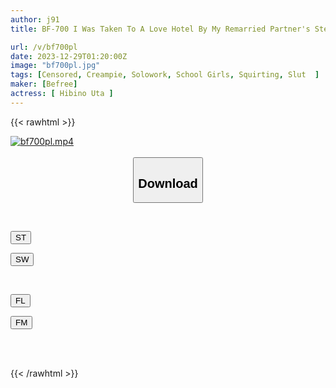 ```yaml
---
author: j91
title: BF-700 I Was Taken To A Love Hotel By My Remarried Partner's Stepchild And Had Sex With Her While Wearing Her Uniform. Hibino Uta

url: /v/bf700pl
date: 2023-12-29T01:20:00Z
image: "bf700pl.jpg"
tags: [Censored, Creampie, Solowork, School Girls, Squirting, Slut	]
maker: [Befree]
actress: [ Hibino Uta ]
---
```



{{< rawhtml >}}

<div class="video" data-videoid="QKdjgprV1BCyzB">
    <a href="javascript:;">
        <img src="/v/bf700pl/bf700pl.jpg" width="WIDTH" height="HEIGHT" alt="bf700pl.mp4" loading="lazy">
    </a>
</div>

<script type="text/javascript" src="https://j91.asia/asset/on-demand-st.js"></script>

<br>
  <link rel="stylesheet" href="https://j91.asia/asset/bs5.css">
  
  <center>
  <button class="btn btn-primary" type="button" data-bs-toggle="collapse" data-bs-target=".multi-collapse" aria-expanded="false" aria-controls="multiCollapseExample1 multiCollapseExample2"><h2>Download</h2></button></center>
</p>
<div class="row">
  <div class="col">
    <div class="collapse multi-collapse" id="multiCollapseExample1">
      <div class="card card-body">
	      	      <br>
<div class="buttons">  
<p><a href="https://streamtape.to/v/QKdjgprV1BCyzB" target="_blank"><button class="btn-hover color-3"><i class="fa fa-download"></i> ST</button></a></p>
<p><a href="https://flaswish.com/e1w784a7x8jv" target="_blank"><button class="btn-hover color-2"><i class="fa fa-download"></i> SW</button></a></p></div>
    </div>
  </div>
</div>
  <div class="col">
    <div class="collapse multi-collapse" id="multiCollapseExample2">
      <div class="card card-body">
	      <br>
<div class="buttons">
<p><a href="javascript:;" target="_blank"><button class="btn-hover color-9"><i class="fa fa-download"></i> FL</button></a></p>
<p><a href="javascript:;" target="_blank"><button class="btn-hover color-8"><i class="fa fa-download"></i> FM</button></a></p></div>
<br><br>
      </div>
    </div>
  </div>
</div>

{{< /rawhtml >}}